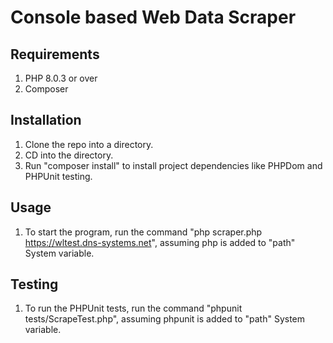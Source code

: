 # Console based Web Data Scraper

## Requirements
1. PHP 8.0.3 or over
2. Composer

## Installation
1. Clone the repo into a directory.
2. CD into the directory.
3. Run "composer install" to install project dependencies like PHPDom and PHPUnit testing.

## Usage
1. To start the program, run the command "php scraper.php https://wltest.dns-systems.net", assuming php is added to "path" System variable.

## Testing
1. To run the PHPUnit tests, run the command "phpunit tests/ScrapeTest.php", assuming phpunit is added to "path" System variable.
